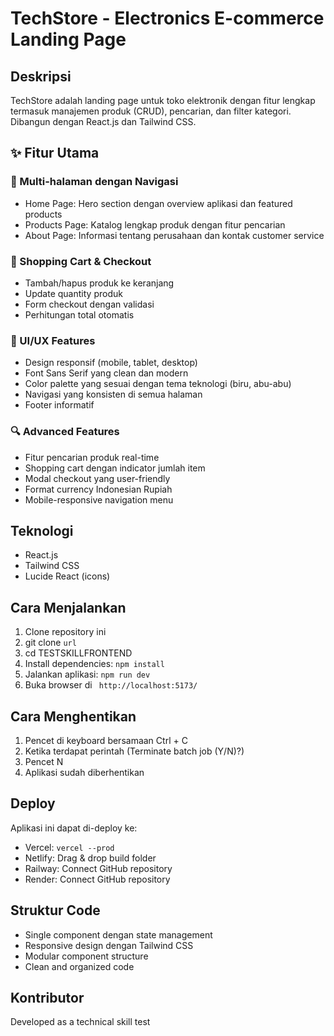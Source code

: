 # TechStore - Electronics E-commerce Landing Page

## Deskripsi
TechStore adalah landing page untuk toko elektronik dengan fitur lengkap termasuk manajemen produk (CRUD), pencarian, dan filter kategori. Dibangun dengan React.js dan Tailwind CSS.

## ✨ Fitur Utama

### 📱 Multi-halaman dengan Navigasi
- Home Page: Hero section dengan overview aplikasi dan featured products
- Products Page: Katalog lengkap produk dengan fitur pencarian
- About Page: Informasi tentang perusahaan dan kontak customer service

### 🛒 Shopping Cart & Checkout
- Tambah/hapus produk ke keranjang
- Update quantity produk
- Form checkout dengan validasi
- Perhitungan total otomatis

### 🎨 UI/UX Features
- Design responsif (mobile, tablet, desktop)
- Font Sans Serif yang clean dan modern
- Color palette yang sesuai dengan tema teknologi (biru, abu-abu)
- Navigasi yang konsisten di semua halaman
- Footer informatif

### 🔍 Advanced Features
- Fitur pencarian produk real-time
- Shopping cart dengan indicator jumlah item
- Modal checkout yang user-friendly
- Format currency Indonesian Rupiah
- Mobile-responsive navigation menu

## Teknologi
- React.js
- Tailwind CSS
- Lucide React (icons)

## Cara Menjalankan
1. Clone repository ini 
2. git clone `url`
3. cd TESTSKILLFRONTEND
4. Install dependencies: `npm install`
5. Jalankan aplikasi: `npm run dev`
6. Buka browser di ` http://localhost:5173/`

## Cara Menghentikan
1. Pencet di keyboard bersamaan Ctrl + C
2. Ketika terdapat perintah (Terminate batch job (Y/N)?)
3. Pencet N
4. Aplikasi sudah diberhentikan

## Deploy
Aplikasi ini dapat di-deploy ke:
- Vercel: `vercel --prod`
- Netlify: Drag & drop build folder
- Railway: Connect GitHub repository
- Render: Connect GitHub repository

## Struktur Code
- Single component dengan state management
- Responsive design dengan Tailwind CSS
- Modular component structure
- Clean and organized code

## Kontributor
Developed as a technical skill test